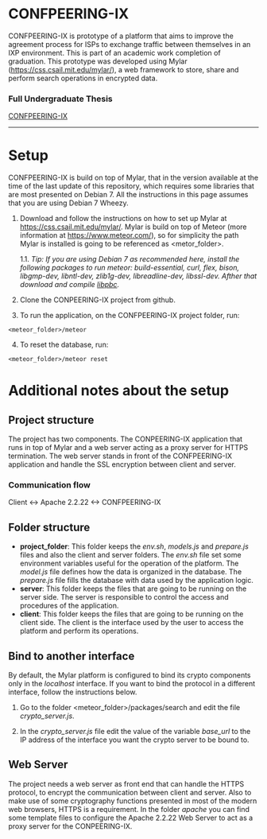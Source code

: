 # CONFPEERING-IX

CONFPEERING-IX is prototype of a platform that aims to improve the agreement process for ISPs to exchange traffic between themselves in an IXP environment. This is part of an academic work completion of graduation.
This prototype was developed using Mylar (https://css.csail.mit.edu/mylar/), a web framework to store, share and perform search operations in encrypted data.

### Full Undergraduate Thesis

[CONFPEERING-IX](https://lume.ufrgs.br/handle/10183/193315)
___

# Setup

CONFPEERING-IX is build on top of Mylar, that in the version available at the time of the last update of this repository, which requires some libraries that are most presented on Debian 7. All the instructions in this page assumes that you are using Debian 7 Wheezy.

1. Download and follow the instructions on how to set up Mylar at https://css.csail.mit.edu/mylar/. Mylar is build on top of Meteor (more information at https://www.meteor.com/), so for simplicity the path Mylar is installed is going to be referenced as <metor_folder>.
	
	1.1. _Tip: If you are using Debian 7 as recommended here, install the following packages to run meteor: build-essential, curl, flex, bison, libgmp-dev, libntl-dev, zlib1g-dev, libreadline-dev, libssl-dev. Afther that download and compile [libpbc](https://crypto.stanford.edu/pbc/)._

2. Clone the CONPEERING-IX project from github.

3. To run the application, on the CONFPEERING-IX project folder, run:
```shell
<meteor_folder>/meteor
```

4. To reset the database, run:
```shell
<meteor_folder>/meteor reset
```

# Additional notes about the setup

## Project structure
The project has two components. The CONPEERING-IX application that runs in top of Mylar and a web server acting as a proxy server for HTTPS termination. The web server stands in front of the CONFPEERING-IX application and handle the SSL encryption between client and server.

### Communication flow

Client <-> Apache 2.2.22 <-> CONFPEERING-IX

## Folder structure

* **project_folder**: This folder keeps the _env.sh_, _models.js_ and _prepare.js_ files and also the client and server folders.
The _env.sh_ file set some environment variables useful for the operation of the platform. The _model.js_ file defines how the data is organized in the database. The _prepare.js_ file fills the database with data used by the application logic.
* **server**: This folder keeps the files that are going to be running on the server side. The server is responsible to control the access and procedures of the application.
* **client**: This folder keeps the files that are going to be running on the client side. The client is the interface used by the user to access the platform and perform its operations.

## Bind to another interface

By default, the Mylar platform is configured to bind its crypto components only in the _localhost_ interface. If you want to bind the protocol in a different interface, follow  the instructions below.

1. Go to the folder <meteor_folder>/packages/search and edit the file _crypto_server.js_.

2. In the _crypto_server.js_ file edit the value of the variable *base_url* to the IP address of the interface you want the crypto server to be bound to.

## Web Server

The project needs a web server as front end that can handle the HTTPS protocol, to encrypt the communication between client and server. Also to make use of some cryptography functions presented in most of the modern web browsers, HTTPS is a requirement.
In the folder _apache_ you can find some template files to configure the Apache 2.2.22 Web Server to act as a proxy server for the CONPEERING-IX.